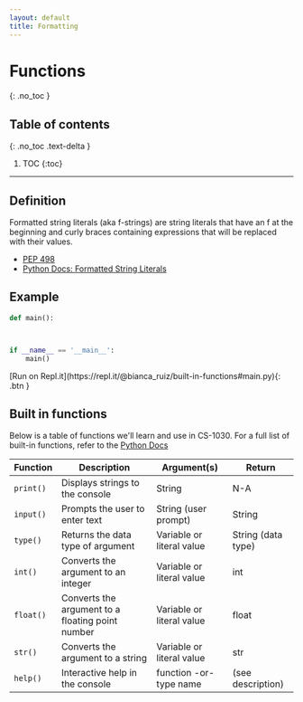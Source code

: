 ```yaml
---
layout: default
title: Formatting
---
```


# Functions
{: .no_toc }
## Table of contents
{: .no_toc .text-delta }

1. TOC
{:toc}

---

## Definition
Formatted string literals (aka f-strings) are string literals that have an f at the beginning and curly braces containing expressions that will be replaced with their values.
- [PEP 498](https://www.python.org/dev/peps/pep-0498/)
- [Python Docs: Formatted String Literals](https://docs.python.org/3/reference/lexical_analysis.html#f-strings)

## Example

<div class="code-example" markdown="1">

```Python
def main():



if __name__ == '__main__':
    main()
```

</div>
[Run on Repl.it](https://repl.it/@bianca_ruiz/built-in-functions#main.py){: .btn }



## Built in functions
Below is a table of functions we'll learn and use in CS-1030. For a full list of built-in functions, refer to the [Python Docs](https://docs.python.org/3/library/functions.html)

| Function 	| Description 	| Argument(s) 	| Return  |
|-	|-	|-	|- |
| ```print()``` 	| Displays strings to the console 	| String 	| N-A |
| ```input()``` 	| Prompts the user to enter text 	| String (user prompt)	| String |
| ```type()``` 	| Returns the data type of argument 	| Variable or literal value	| String (data type) |
| ```int()``` 	| Converts the argument to an integer 	| Variable or literal value	| int |
| ```float()``` 	| Converts the argument to a floating point number 	| Variable or literal value	| float |
| ```str()``` 	| Converts the argument to a string 	| Variable or literal value	| str |
| ```help()``` 	| Interactive help in the console 	| function -or- type name	| (see description) |
